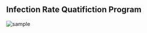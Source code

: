 ## Infection Rate Quatifiction Program

![sample](https://github.com/user-attachments/assets/e26887d4-f10b-479b-80ac-c341462da66e)
